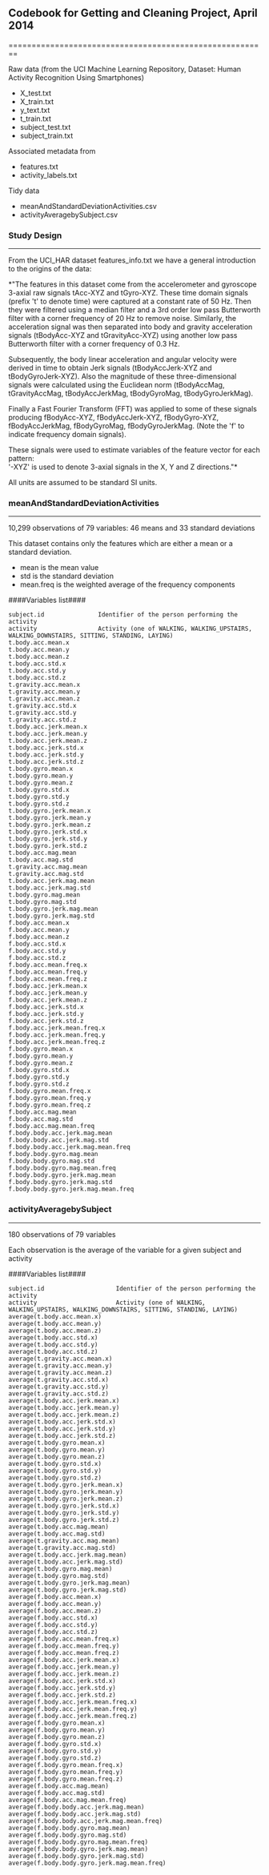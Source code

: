 ## Codebook for Getting and Cleaning Project, April 2014 ##
========================================================

Raw data (from the UCI Machine Learning Repository, Dataset: Human Activity Recognition Using Smartphones)

* X_test.txt
* X_train.txt
* y_text.txt
* t_train.txt
* subject_test.txt
* subject_train.txt

Associated metadata from

* features.txt
* activity_labels.txt


Tidy data

* meanAndStandardDeviationActivities.csv
* activityAveragebySubject.csv


### Study Design ###
--------------------

From the UCI_HAR dataset features_info.txt we have a general introduction to the origins of the data:

*"The features in this dataset come from the accelerometer and gyroscope 3-axial raw signals tAcc-XYZ and tGyro-XYZ. 
These time domain signals (prefix 't' to denote time) were captured at a constant rate of 50 Hz. Then they were filtered using a 
median filter and a 3rd order low pass Butterworth filter with a corner frequency of 20 Hz to remove noise. Similarly, the 
acceleration signal was then separated into body and gravity acceleration signals (tBodyAcc-XYZ and tGravityAcc-XYZ) using another 
low pass Butterworth filter with a corner frequency of 0.3 Hz. 

Subsequently, the body linear acceleration and angular velocity were derived in time to obtain Jerk signals (tBodyAccJerk-XYZ and 
tBodyGyroJerk-XYZ). Also the magnitude of these three-dimensional signals were calculated using the Euclidean norm (tBodyAccMag, 
tGravityAccMag, tBodyAccJerkMag, tBodyGyroMag, tBodyGyroJerkMag). 

Finally a Fast Fourier Transform (FFT) was applied to some of these signals producing fBodyAcc-XYZ, fBodyAccJerk-XYZ, fBodyGyro-XYZ, 
fBodyAccJerkMag, fBodyGyroMag, fBodyGyroJerkMag. (Note the 'f' to indicate frequency domain signals). 

These signals were used to estimate variables of the feature vector for each pattern:  
'-XYZ' is used to denote 3-axial signals in the X, Y and Z directions."*

All units are assumed to be standard SI units.


### meanAndStandardDeviationActivities ###
------------------------------------------
10,299 observations of 79 variables: 46 means and 33 standard deviations

This dataset contains only the features which are either a mean or a standard deviation.
* mean is the mean value
* std is the standard deviation
* mean.freq is the weighted average of the frequency components


####Variables list####

    subject.id               Identifier of the person performing the activity
    activity                 Activity (one of WALKING, WALKING_UPSTAIRS, WALKING_DOWNSTAIRS, SITTING, STANDING, LAYING)
    t.body.acc.mean.x
    t.body.acc.mean.y
    t.body.acc.mean.z
    t.body.acc.std.x
    t.body.acc.std.y
    t.body.acc.std.z
    t.gravity.acc.mean.x
    t.gravity.acc.mean.y
    t.gravity.acc.mean.z
    t.gravity.acc.std.x
    t.gravity.acc.std.y
    t.gravity.acc.std.z
    t.body.acc.jerk.mean.x
    t.body.acc.jerk.mean.y
    t.body.acc.jerk.mean.z
    t.body.acc.jerk.std.x
    t.body.acc.jerk.std.y
    t.body.acc.jerk.std.z
    t.body.gyro.mean.x
    t.body.gyro.mean.y
    t.body.gyro.mean.z
    t.body.gyro.std.x
    t.body.gyro.std.y
    t.body.gyro.std.z
    t.body.gyro.jerk.mean.x
    t.body.gyro.jerk.mean.y
    t.body.gyro.jerk.mean.z
    t.body.gyro.jerk.std.x
    t.body.gyro.jerk.std.y
    t.body.gyro.jerk.std.z
    t.body.acc.mag.mean
    t.body.acc.mag.std
    t.gravity.acc.mag.mean
    t.gravity.acc.mag.std
    t.body.acc.jerk.mag.mean
    t.body.acc.jerk.mag.std
    t.body.gyro.mag.mean
    t.body.gyro.mag.std
    t.body.gyro.jerk.mag.mean
    t.body.gyro.jerk.mag.std
    f.body.acc.mean.x
    f.body.acc.mean.y
    f.body.acc.mean.z
    f.body.acc.std.x
    f.body.acc.std.y
    f.body.acc.std.z
    f.body.acc.mean.freq.x
    f.body.acc.mean.freq.y
    f.body.acc.mean.freq.z
    f.body.acc.jerk.mean.x
    f.body.acc.jerk.mean.y
    f.body.acc.jerk.mean.z
    f.body.acc.jerk.std.x
    f.body.acc.jerk.std.y
    f.body.acc.jerk.std.z
    f.body.acc.jerk.mean.freq.x
    f.body.acc.jerk.mean.freq.y
    f.body.acc.jerk.mean.freq.z
    f.body.gyro.mean.x
    f.body.gyro.mean.y
    f.body.gyro.mean.z
    f.body.gyro.std.x
    f.body.gyro.std.y
    f.body.gyro.std.z
    f.body.gyro.mean.freq.x
    f.body.gyro.mean.freq.y
    f.body.gyro.mean.freq.z
    f.body.acc.mag.mean
    f.body.acc.mag.std
    f.body.acc.mag.mean.freq
    f.body.body.acc.jerk.mag.mean
    f.body.body.acc.jerk.mag.std
    f.body.body.acc.jerk.mag.mean.freq
    f.body.body.gyro.mag.mean
    f.body.body.gyro.mag.std
    f.body.body.gyro.mag.mean.freq
    f.body.body.gyro.jerk.mag.mean
    f.body.body.gyro.jerk.mag.std
    f.body.body.gyro.jerk.mag.mean.freq


### activityAveragebySubject ###
--------------------------------
180 observations of 79 variables

Each observation is the average of the variable for a given subject and activity

####Variables list####

    subject.id                    Identifier of the person performing the activity
    activity                      Activity (one of WALKING, WALKING_UPSTAIRS, WALKING_DOWNSTAIRS, SITTING, STANDING, LAYING)
    average(t.body.acc.mean.x)
    average(t.body.acc.mean.y)
    average(t.body.acc.mean.z)
    average(t.body.acc.std.x)
    average(t.body.acc.std.y)
    average(t.body.acc.std.z)
    average(t.gravity.acc.mean.x)
    average(t.gravity.acc.mean.y)
    average(t.gravity.acc.mean.z)
    average(t.gravity.acc.std.x)
    average(t.gravity.acc.std.y)
    average(t.gravity.acc.std.z)
    average(t.body.acc.jerk.mean.x)
    average(t.body.acc.jerk.mean.y)
    average(t.body.acc.jerk.mean.z)
    average(t.body.acc.jerk.std.x)
    average(t.body.acc.jerk.std.y)
    average(t.body.acc.jerk.std.z)
    average(t.body.gyro.mean.x)
    average(t.body.gyro.mean.y)
    average(t.body.gyro.mean.z)
    average(t.body.gyro.std.x)
    average(t.body.gyro.std.y)
    average(t.body.gyro.std.z)
    average(t.body.gyro.jerk.mean.x)
    average(t.body.gyro.jerk.mean.y)
    average(t.body.gyro.jerk.mean.z)
    average(t.body.gyro.jerk.std.x)
    average(t.body.gyro.jerk.std.y)
    average(t.body.gyro.jerk.std.z)
    average(t.body.acc.mag.mean)
    average(t.body.acc.mag.std)
    average(t.gravity.acc.mag.mean)
    average(t.gravity.acc.mag.std)
    average(t.body.acc.jerk.mag.mean)
    average(t.body.acc.jerk.mag.std)
    average(t.body.gyro.mag.mean)
    average(t.body.gyro.mag.std)
    average(t.body.gyro.jerk.mag.mean)
    average(t.body.gyro.jerk.mag.std)
    average(f.body.acc.mean.x)
    average(f.body.acc.mean.y)
    average(f.body.acc.mean.z)
    average(f.body.acc.std.x)
    average(f.body.acc.std.y)
    average(f.body.acc.std.z)
    average(f.body.acc.mean.freq.x)
    average(f.body.acc.mean.freq.y)
    average(f.body.acc.mean.freq.z)
    average(f.body.acc.jerk.mean.x)
    average(f.body.acc.jerk.mean.y)
    average(f.body.acc.jerk.mean.z)
    average(f.body.acc.jerk.std.x)
    average(f.body.acc.jerk.std.y)
    average(f.body.acc.jerk.std.z)
    average(f.body.acc.jerk.mean.freq.x)
    average(f.body.acc.jerk.mean.freq.y)
    average(f.body.acc.jerk.mean.freq.z)
    average(f.body.gyro.mean.x)
    average(f.body.gyro.mean.y)
    average(f.body.gyro.mean.z)
    average(f.body.gyro.std.x)
    average(f.body.gyro.std.y)
    average(f.body.gyro.std.z)
    average(f.body.gyro.mean.freq.x)
    average(f.body.gyro.mean.freq.y)
    average(f.body.gyro.mean.freq.z)
    average(f.body.acc.mag.mean)
    average(f.body.acc.mag.std)
    average(f.body.acc.mag.mean.freq)
    average(f.body.body.acc.jerk.mag.mean)
    average(f.body.body.acc.jerk.mag.std)
    average(f.body.body.acc.jerk.mag.mean.freq)
    average(f.body.body.gyro.mag.mean)
    average(f.body.body.gyro.mag.std)
    average(f.body.body.gyro.mag.mean.freq)
    average(f.body.body.gyro.jerk.mag.mean)
    average(f.body.body.gyro.jerk.mag.std)
    average(f.body.body.gyro.jerk.mag.mean.freq)

